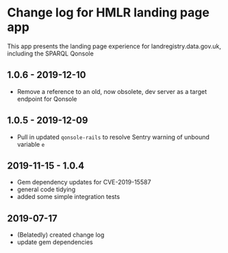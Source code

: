 # Change log for HMLR landing page app

This app presents the landing page experience for
landregistry.data.gov.uk, including the SPARQL
Qonsole

## 1.0.6 - 2019-12-10

- Remove a reference to an old, now obsolete, dev
  server as a target endpoint for Qonsole

## 1.0.5 - 2019-12-09

- Pull in updated `qonsole-rails` to resolve Sentry warning
  of unbound variable `e`

## 2019-11-15 - 1.0.4

- Gem dependency updates for CVE-2019-15587
- general code tidying
- added some simple integration tests

## 2019-07-17

- (Belatedly) created change log
- update gem dependencies
